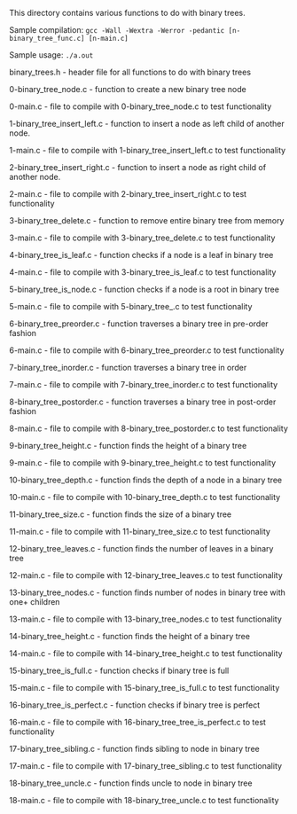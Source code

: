 This directory contains various functions to do with binary trees.

Sample compilation:
```gcc -Wall -Wextra -Werror -pedantic [n-binary_tree_func.c] [n-main.c]```

Sample usage:
```./a.out```

binary_trees.h - header file for all functions to do with binary trees

0-binary_tree_node.c - function to create a new binary tree node

0-main.c - file to compile with 0-binary_tree_node.c to test functionality

1-binary_tree_insert_left.c - function to insert a node as left child of another node.

1-main.c - file to compile with 1-binary_tree_insert_left.c to test functionality

2-binary_tree_insert_right.c - function to insert a node as right child of another node.

2-main.c - file to compile with 2-binary_tree_insert_right.c to test functionality

3-binary_tree_delete.c - function to remove entire binary tree from memory

3-main.c - file to compile with 3-binary_tree_delete.c to test functionality

4-binary_tree_is_leaf.c - function checks if a node is a leaf in binary tree

4-main.c - file to compile with 3-binary_tree_is_leaf.c to test functionality

5-binary_tree_is_node.c - function checks if a node is a root in binary tree

5-main.c - file to compile with 5-binary_tree_.c to test functionality

6-binary_tree_preorder.c - function traverses a binary tree in pre-order fashion

6-main.c - file to compile with 6-binary_tree_preorder.c to test functionality

7-binary_tree_inorder.c - function traverses a binary tree in order

7-main.c - file to compile with 7-binary_tree_inorder.c to test functionality

8-binary_tree_postorder.c - function traverses a binary tree in post-order fashion

8-main.c - file to compile with 8-binary_tree_postorder.c to test functionality

9-binary_tree_height.c - function finds the height of a binary tree

9-main.c - file to compile with 9-binary_tree_height.c to test functionality

10-binary_tree_depth.c - function finds the depth of a node in a binary tree

10-main.c - file to compile with 10-binary_tree_depth.c to test functionality

11-binary_tree_size.c - function finds the size of a binary tree

11-main.c - file to compile with 11-binary_tree_size.c to test functionality

12-binary_tree_leaves.c - function finds the number of leaves in a binary tree

12-main.c - file to compile with 12-binary_tree_leaves.c to test functionality

13-binary_tree_nodes.c - function finds number of nodes in binary tree with one+ children

13-main.c - file to compile with 13-binary_tree_nodes.c to test functionality

14-binary_tree_height.c - function finds the height of a binary tree

14-main.c - file to compile with 14-binary_tree_height.c to test functionality

15-binary_tree_is_full.c - function checks if binary tree is full

15-main.c - file to compile with 15-binary_tree_is_full.c to test functionality

16-binary_tree_is_perfect.c - function checks if binary tree is perfect

16-main.c - file to compile with 16-binary_tree_tree_is_perfect.c to test functionality

17-binary_tree_sibling.c - function finds sibling to node in binary tree

17-main.c - file to compile with 17-binary_tree_sibling.c to test functionality

18-binary_tree_uncle.c - function finds uncle to node in binary tree

18-main.c - file to compile with 18-binary_tree_uncle.c to test functionality